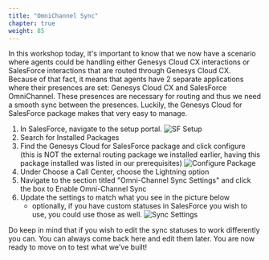 ```yaml
---
title: "OmniChannel Sync"
chapter: true
weight: 85
---
```

In this workshop today, it's important to know that we now have a scenario where agents could be handling either Genesys Cloud CX interactions or SalesForce interactions that are routed through Genesys Cloud CX. Because of that fact, it means that agents have 2 separate applications where their presences are set: Genesys Cloud CX and SalesForce OmniChannel. These presences are necessary for routing and thus we need a smooth sync between the presences. Luckily, the Genesys Cloud for SalesForce package makes that very easy to manage. 

1. In SalesForce, navigate to the setup portal. 
![SF Setup](/images/SFSetup.jpg)
2. Search for Installed Packages
3. Find the Genesys Cloud for SalesForce package and click configure (this is NOT the external routing package we installed earlier, having this package installed was listed in our prerequisites)
![Configure Package](/images/configurePackage.jpg)
4. Under Choose a Call Center, choose the Lightning option
5. Navigate to the section titled "Omni-Channel Sync Settings" and click the box to Enable Omni-Channel Sync
6. Update the settings to match what you see in the picture below
    - optionally, if you have custom statuses in SalesForce you wish to use, you could use those as well.
![Sync Settings](/images/syncSettings.jpg)

Do keep in mind that if you wish to edit the sync statuses to work differently you can. You can always come back here and edit them later. You are now ready to move on to test what we've built! 